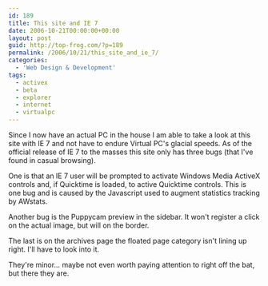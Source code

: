 ```yaml
---
id: 189
title: This site and IE 7
date: 2006-10-21T00:00:00+00:00
layout: post
guid: http://top-frog.com/?p=189
permalink: /2006/10/21/this_site_and_ie_7/
categories:
  - 'Web Design & Development'
tags:
  - activex
  - beta
  - explorer
  - internet
  - virtualpc
---
```

Since I now have an actual PC in the house I am able to take a look at this site with IE 7 and not have to endure Virtual PC's glacial speeds. As of the official release of IE 7 to the masses this site only has three bugs (that I've found in casual browsing). 

One is that an IE 7 user will be prompted to activate Windows Media ActiveX controls and, if Quicktime is loaded, to active Quicktime controls. This is one bug and is caused by the Javascript used to augment statistics tracking by AWstats.

Another bug is the Puppycam preview in the sidebar. It won't register a click on the actual image, but will on the border. 

The last is on the archives page the floated page category isn't lining up right. I'll have to look into it.

They're minor… maybe not even worth paying attention to right off the bat, but there they are.